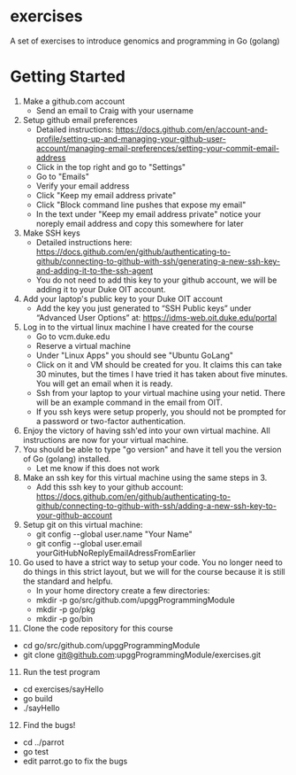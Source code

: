 # exercises
A set of exercises to introduce genomics and programming in Go (golang)

# Getting Started
1. Make a github.com account
   * Send an email to Craig with your username
2. Setup github email preferences
   * Detailed instructions: https://docs.github.com/en/account-and-profile/setting-up-and-managing-your-github-user-account/managing-email-preferences/setting-your-commit-email-address
   * Click in the top right and go to "Settings"
   * Go to "Emails"
   * Verify your email address
   * Click "Keep my email address private"
   * Click "Block command line pushes that expose my email"
   * In the text under "Keep my email address private" notice your noreply email address and copy this somewhere for later
3. Make SSH keys
   * Detailed instructions here: https://docs.github.com/en/github/authenticating-to-github/connecting-to-github-with-ssh/generating-a-new-ssh-key-and-adding-it-to-the-ssh-agent
   * You do not need to add this key to your github account, we will be adding it to your Duke OIT account.
4. Add your laptop's public key to your Duke OIT account
   * Add the key you just generated to “SSH Public keys” under “Advanced User Options” at: https://idms-web.oit.duke.edu/portal
5. Log in to the virtual linux machine I have created for the course
   * Go to vcm.duke.edu
   * Reserve a virtual machine
   * Under "Linux Apps" you should see "Ubuntu GoLang"
   * Click on it and VM should be created for you.  It claims this can take 30 minutes, but the times I have tried it has taken about five minutes.  You will get an email when it is ready.
   * Ssh from your laptop to your virtual machine using your netid.  There will be an example command in the email from OIT.
   * If you ssh keys were setup properly, you should not be prompted for a password or two-factor authentication.
6. Enjoy the victory of having ssh'ed into your own virtual machine.  All instructions are now for your virtual machine.
7. You should be able to type "go version" and have it tell you the version of Go (golang) installed.
   * Let me know if this does not work
7. Make an ssh key for this virtual machine using the same steps in 3.
   * Add this ssh key to your github account: https://docs.github.com/en/github/authenticating-to-github/connecting-to-github-with-ssh/adding-a-new-ssh-key-to-your-github-account
8. Setup git on this virtual machine:
   * git config --global user.name "Your Name"
   * git config --global user.email yourGitHubNoReplyEmailAdressFromEarlier
9. Go used to have a strict way to setup your code.  You no longer need to do things in this strict layout, but we will for the course because it is still the standard and helpfu.
   * In your home directory create a few directories:
   * mkdir -p go/src/github.com/upggProgrammingModule
   * mkdir -p go/pkg
   * mkdir -p go/bin
10. Clone the code repository for this course
   * cd go/src/github.com/upggProgrammingModule
   * git clone git@github.com:upggProgrammingModule/exercises.git
11. Run the test program
   * cd exercises/sayHello
   * go build
   * ./sayHello
12. Find the bugs!
   * cd ../parrot
   * go test
   * edit parrot.go to fix the bugs 
